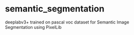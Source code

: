 # semantic_segmentation
deeplabv3+ trained on pascal voc dataset for Semantic Image Segmentation using PixelLib
